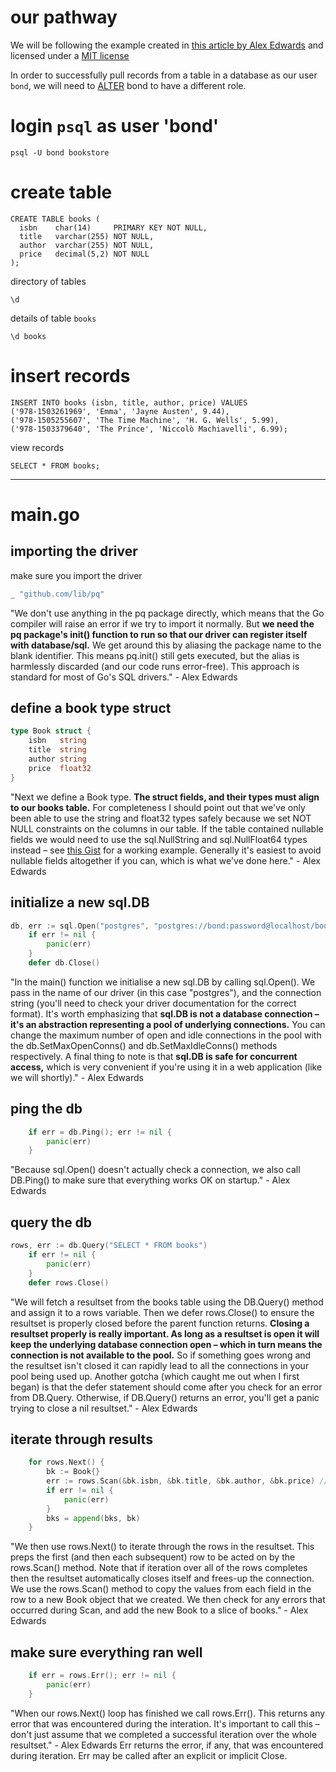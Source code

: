 # our pathway

We will be following the example created in [this article by Alex Edwards](http://www.alexedwards.net/blog/practical-persistence-sql) and licensed under a [MIT license](https://opensource.org/licenses/MIT)

In order to successfully pull records from a table in a database as our user ```bond```, we will need to [ALTER](https://www.postgresql.org/docs/9.6/static/sql-alteruser.html) bond to have a different role.

# login ``psql`` as user 'bond'
```shell
psql -U bond bookstore
```

# create table
```postgresql
CREATE TABLE books (
  isbn    char(14)     PRIMARY KEY NOT NULL,
  title   varchar(255) NOT NULL,
  author  varchar(255) NOT NULL,
  price   decimal(5,2) NOT NULL
);
```

directory of tables
```postgresql
\d
```

details of table ```books```
```postgresql
\d books
```

# insert records
```postgresql
INSERT INTO books (isbn, title, author, price) VALUES
('978-1503261969', 'Emma', 'Jayne Austen', 9.44),
('978-1505255607', 'The Time Machine', 'H. G. Wells', 5.99),
('978-1503379640', 'The Prince', 'Niccolò Machiavelli', 6.99);
```

view records
```postgresql
SELECT * FROM books;
```
***
# main.go

## importing the driver
make sure you import the driver
```go
_ "github.com/lib/pq"
```
"We don't use anything in the pq package directly, which means that the Go compiler will raise an error if we try to import it normally. But **we need the pq package's init() function to run so that our driver can register itself with database/sql.** We get around this by aliasing the package name to the blank identifier. This means pq.init() still gets executed, but the alias is harmlessly discarded (and our code runs error-free). This approach is standard for most of Go's SQL drivers." - Alex Edwards

## define a book type struct
```go
type Book struct {
	isbn   string
	title  string
	author string
	price  float32
}
```
"Next we define a Book type. **The struct fields, and their types must align to our books table.** For completeness I should point out that we've only been able to use the string and float32 types safely because we set NOT NULL constraints on the columns in our table. If the table contained nullable fields we would need to use the sql.NullString and sql.NullFloat64 types instead – see [this Gist](https://gist.github.com/alexedwards/dc3145c8e2e6d2fd6cd9) for a working example. Generally it's easiest to avoid nullable fields altogether if you can, which is what we've done here." - Alex Edwards

## initialize a new sql.DB
```go
db, err := sql.Open("postgres", "postgres://bond:password@localhost/bookstore?sslmode=disable")
	if err != nil {
		panic(err)
	}
	defer db.Close()
```
"In the main() function we initialise a new sql.DB by calling sql.Open(). We pass in the name of our driver (in this case "postgres"), and the connection string (you'll need to check your driver documentation for the correct format). It's worth emphasizing that **sql.DB is not a database connection – it's an abstraction representing a pool of underlying connections.** You can change the maximum number of open and idle connections in the pool with the db.SetMaxOpenConns() and db.SetMaxIdleConns() methods respectively. A final thing to note is that **sql.DB is safe for concurrent access,** which is very convenient if you're using it in a web application (like we will shortly)." - Alex Edwards

## ping the db
```go
	if err = db.Ping(); err != nil {
		panic(err)
	}
```
"Because  sql.Open() doesn't actually check a connection, we also call DB.Ping() to make sure that everything works OK on startup." - Alex Edwards

## query the db
```go
rows, err := db.Query("SELECT * FROM books")
	if err != nil {
		panic(err)
	}
	defer rows.Close()
```
"We will fetch a resultset from the books table using the DB.Query() method and assign it to a  rows variable. Then we defer rows.Close() to ensure the resultset is properly closed before the parent function returns. **Closing a resultset properly is really important. As long as a resultset is open it will keep the underlying database connection open – which in turn means the connection is not available to the pool.** So if something goes wrong and the resultset isn't closed it can rapidly lead to all the connections in your pool being used up. Another gotcha (which caught me out when I first began) is that the defer statement should come after you check for an error from DB.Query. Otherwise, if DB.Query() returns an error, you'll get a panic trying to close a nil resultset." - Alex Edwards

## iterate through results
```go
	for rows.Next() {
		bk := Book{}
		err := rows.Scan(&bk.isbn, &bk.title, &bk.author, &bk.price) // order matters
		if err != nil {
			panic(err)
		}
		bks = append(bks, bk)
	}
```
"We then use rows.Next() to iterate through the rows in the resultset. This preps the first (and then each subsequent) row to be acted on by the rows.Scan() method. Note that if iteration over all of the rows completes then the resultset automatically closes itself and frees-up the connection. We use the rows.Scan() method to copy the values from each field in the row to a new Book object that we created. We then check for any errors that occurred during Scan, and add the new Book to a slice of books." - Alex Edwards

## make sure everything ran well
```go
	if err = rows.Err(); err != nil {
		panic(err)
	}
```
"When our rows.Next() loop has finished we call rows.Err(). This returns any error that was encountered during the interation. It's important to call this – don't just assume that we completed a successful iteration over the whole resultset." - Alex Edwards Err returns the error, if any, that was encountered during iteration. Err may be called after an explicit or implicit Close.